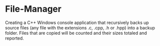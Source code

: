 # File-Manager
Creating  a C++ Windows console application that recursively backs up source files (any file with the extensions .c, .cpp, .h or .hpp) into a backup folder.  Files that are copied  will be counted and their sizes totaled and reported.
